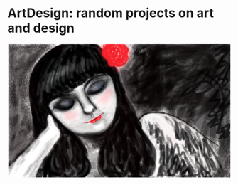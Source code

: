 # ArtDesign: random projects on art and design


<p align="center">
  <img src="tohui.bmp" width="500" title="hover text">
</p>
